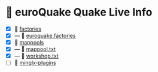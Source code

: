 # 🔱 euroQuake Quake Live Info
- [x] 📁 [factories](https://github.com/euroquake/quakelive/tree/main/factories)  
- [x] — 📄 [euroquake.factories](https://github.com/euroquake/quakelive/blob/main/factories/euroquake.factories)  
- [x] 📁 [mappools](https://github.com/euroquake/quakelive/tree/main/mappools)  
- [x] — 📄 [mappool.txt](https://github.com/euroquake/quakelive/blob/main/mappools/mappool.txt)  
- [x] — 📄 [workshop.txt](https://github.com/euroquake/quakelive/blob/main/mappools/workshop.txt)  
- [ ] 📁 [minqlx-plugins](https://github.com/euroquake/quakelive/tree/main/minqlx-plugins)
